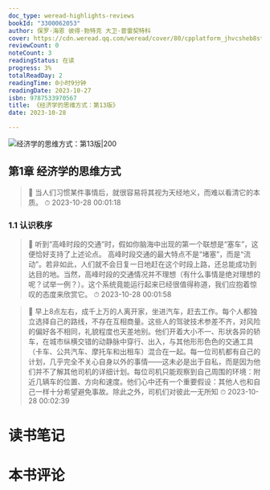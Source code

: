 ```yaml
---
doc_type: weread-highlights-reviews
bookId: "3300062053"
author: 保罗·海恩 彼得·勃特克 大卫·普雷契特科
cover: https://cdn.weread.qq.com/weread/cover/80/cpplatform_jhvcsheb8st56x3ztapxy3/t7_cpplatform_jhvcsheb8st56x3ztapxy31686906029.jpg
reviewCount: 0
noteCount: 3
readingStatus: 在读
progress: 3%
totalReadDay: 2
readingTime: 0小时9分钟
readingDate: 2023-10-27
isbn: 9787533970567
title: 《经济学的思维方式：第13版》
date: 2023-10-28

---
```


![ 经济学的思维方式：第13版|200](https://cdn.weread.qq.com/weread/cover/80/cpplatform_jhvcsheb8st56x3ztapxy3/t7_cpplatform_jhvcsheb8st56x3ztapxy31686906029.jpg)


## 第1章 经济学的思维方式

> 📌 当人们习惯某件事情后，就很容易将其视为天经地义，而难以看清它的本质。 
> ⏱ 2023-10-28 00:01:18 

### 1.1 认识秩序

> 📌 听到“高峰时段的交通”时，假如你脑海中出现的第一个联想是“塞车”，这便恰好支持了上述论点。
高峰时段交通的最大特点不是“堵塞”，而是“流动”。若非如此，人们就不会日复一日地赶在这个时段上路，还总能成功到达目的地。当然，高峰时段的交通情况并不理想（有什么事情是绝对理想的呢？试举一例？）。这个系统竟能运行起来已经很值得称道，我们应抱着惊叹的态度来欣赏它。 
> ⏱ 2023-10-28 00:01:58 

> 📌 早上8点左右，成千上万的人离开家，坐进汽车，赶去工作。每个人都独立选择自己的路线，不存在互相商量。这些人的驾驶技术参差不齐，对风险的偏好各不相同，礼貌程度也天差地别。他们开着大小不一、形状各异的轿车，在城市纵横交错的动静脉中穿行、出入，与其他形形色色的交通工具（卡车、公共汽车、摩托车和出租车）混合在一起。每一位司机都有自己的计划，几乎完全不关心自身以外的事情——这未必是出于自私，而是因为他们并不了解其他司机的详细计划。每位司机只能观察到自己周围的环境：附近几辆车的位置、方向和速度。他们心中还有一个重要假设：其他人也和自己一样十分希望避免事故。除此之外，司机们对彼此一无所知 
> ⏱ 2023-10-28 00:02:39 


# 读书笔记


# 本书评论

